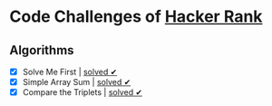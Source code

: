 # Code Challenges of [Hacker Rank](https://www.hackerrank.com/)

## Algorithms
 
- [x] Solve Me First | [solved ✔](https://github.com/itallosavieira/hacker-rank-challenges/tree/master/algorithms/00_solve-me-first)
- [x] Simple Array Sum | [solved ✔](https://github.com/itallosavieira/hacker-rank-challenges/tree/master/algorithms/01_simple-array-sum)
- [x] Compare the Triplets | [solved ✔](https://github.com/itallosavieira/hacker-rank-challenges/tree/master/algorithms/02_compare-the-triplets)
